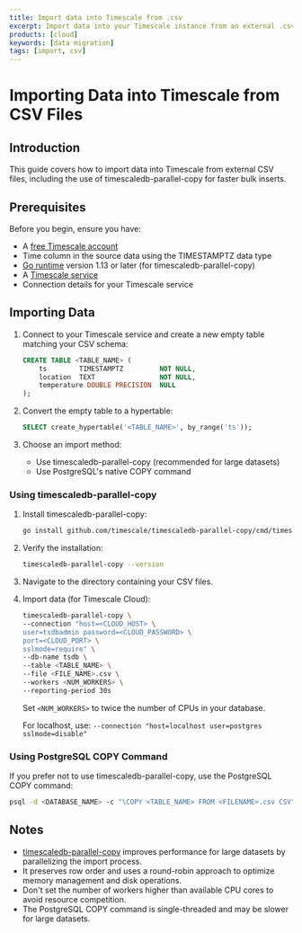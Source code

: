 ```yaml
---
title: Import data into Timescale from .csv
excerpt: Import data into your Timescale instance from an external .csv file
products: [cloud]
keywords: [data migration]
tags: [import, csv]
---
```


# Importing Data into Timescale from CSV Files

## Introduction

This guide covers how to import data into Timescale from external CSV files, including the use of timescaledb-parallel-copy for faster bulk inserts.

## Prerequisites

Before you begin, ensure you have:

- A [free Timescale account](https://www.timescale.com/getting-started)
- Time column in the source data using the TIMESTAMPTZ data type
- [Go runtime](https://go.dev/doc/install) version 1.13 or later (for timescaledb-parallel-copy)
- A [Timescale service](https://www.timescale.com/getting-started)
- Connection details for your Timescale service

## Importing Data

1. Connect to your Timescale service and create a new empty table matching your CSV schema:

   ```sql
   CREATE TABLE <TABLE_NAME> (
       ts        TIMESTAMPTZ         NOT NULL,
       location  TEXT                NOT NULL,
       temperature DOUBLE PRECISION  NULL
   );
   ```

2. Convert the empty table to a hypertable:

   ```sql
   SELECT create_hypertable('<TABLE_NAME>', by_range('ts'));
   ```

3. Choose an import method:
   - Use timescaledb-parallel-copy (recommended for large datasets)
   - Use PostgreSQL's native COPY command

### Using timescaledb-parallel-copy

1. Install timescaledb-parallel-copy:

   ```bash
   go install github.com/timescale/timescaledb-parallel-copy/cmd/timescaledb-parallel-copy@latest
   ```

2. Verify the installation:

   ```bash
   timescaledb-parallel-copy --version
   ```

3. Navigate to the directory containing your CSV files.

4. Import data (for Timescale Cloud):

   ```bash
   timescaledb-parallel-copy \
   --connection "host=<CLOUD_HOST> \
   user=tsdbadmin password=<CLOUD_PASSWORD> \
   port=<CLOUD_PORT> \
   sslmode=require" \
   --db-name tsdb \
   --table <TABLE_NAME> \
   --file <FILE_NAME>.csv \
   --workers <NUM_WORKERS> \
   --reporting-period 30s
   ```

   Set `<NUM_WORKERS>` to twice the number of CPUs in your database.

   For localhost, use: `--connection "host=localhost user=postgres sslmode=disable"`

### Using PostgreSQL COPY Command

If you prefer not to use timescaledb-parallel-copy, use the PostgreSQL COPY command:

```bash
psql -d <DATABASE_NAME> -c "\COPY <TABLE_NAME> FROM <FILENAME>.csv CSV"
```

## Notes

- [timescaledb-parallel-copy][parallel importer] improves performance for large datasets by parallelizing the import process.
- It preserves row order and uses a round-robin approach to optimize memory management and disk operations.
- Don't set the number of workers higher than available CPU cores to avoid resource competition.
- The PostgreSQL COPY command is single-threaded and may be slower for large datasets.

[parallel importer]: https://github.com/timescale/timescaledb-parallel-copy
